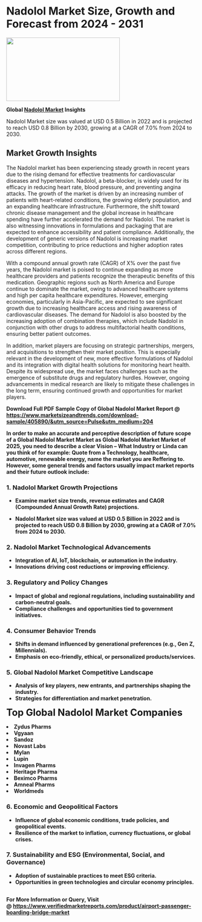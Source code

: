 <H1>Nadolol Market Size, Growth and Forecast from 2024 - 2031</H1><img class="aligncenter size-medium wp-image-584254" src="https://thirdeyenews.in/wp-content/uploads/2024/09/Global-Market-Research-300x168.jpeg" alt="" width="300" height="168" /><p><strong>Global&nbsp;<a href="https://www.marketsizeandtrends.com/download-sample/405890/&amp;utm_source=Pulse&amp;utm_medium=204">Nadolol Market</a> Insights</strong></p><p>Nadolol Market size was valued at USD 0.5 Billion in 2022 and is projected to reach USD 0.8 Billion by 2030, growing at a CAGR of 7.0% from 2024 to 2030.</p><p><h2>Market Growth Insights</h2> <p>The Nadolol market has been experiencing steady growth in recent years due to the rising demand for effective treatments for cardiovascular diseases and hypertension. Nadolol, a beta-blocker, is widely used for its efficacy in reducing heart rate, blood pressure, and preventing angina attacks. The growth of the market is driven by an increasing number of patients with heart-related conditions, the growing elderly population, and an expanding healthcare infrastructure. Furthermore, the shift toward chronic disease management and the global increase in healthcare spending have further accelerated the demand for Nadolol. The market is also witnessing innovations in formulations and packaging that are expected to enhance accessibility and patient compliance. Additionally, the development of generic versions of Nadolol is increasing market competition, contributing to price reductions and higher adoption rates across different regions.</p> <p><strong></strong></p> <p>With a compound annual growth rate (CAGR) of X% over the past five years, the Nadolol market is poised to continue expanding as more healthcare providers and patients recognize the therapeutic benefits of this medication. Geographic regions such as North America and Europe continue to dominate the market, owing to advanced healthcare systems and high per capita healthcare expenditures. However, emerging economies, particularly in Asia-Pacific, are expected to see significant growth due to increasing healthcare access and rising awareness of cardiovascular diseases. The demand for Nadolol is also boosted by the increasing adoption of combination therapies, which include Nadolol in conjunction with other drugs to address multifactorial health conditions, ensuring better patient outcomes.</p> <p>In addition, market players are focusing on strategic partnerships, mergers, and acquisitions to strengthen their market position. This is especially relevant in the development of new, more effective formulations of Nadolol and its integration with digital health solutions for monitoring heart health. Despite its widespread use, the market faces challenges such as the emergence of substitute drugs and regulatory hurdles. However, ongoing advancements in medical research are likely to mitigate these challenges in the long term, ensuring continued growth and opportunities for market players.</p> <p><strong></p><p><span class=""><strong>Download Full PDF Sample Copy of Global Nadolol Market Report</strong> @ <a href="https://www.marketsizeandtrends.com/download-sample/405890/&amp;utm_source=Pulse&amp;utm_medium=204" target="_blank">https://www.marketsizeandtrends.com/download-sample/405890/&amp;utm_source=Pulse&amp;utm_medium=204</a></span></p><p>In order to make an accurate and perceptive description of future scope of a Global&nbsp;Nadolol Market Market as Global&nbsp;Nadolol Market Market of 2025, you need to describe a clear Vision &ndash; What Industry or Linda can you think of for example: Quote from a Technology, healthcare, automotive, renewable energy, name the market you are Reffering to. However, some general trends and factors usually impact market reports and their future outlook include:</p><h3>1.&nbsp;<strong>Nadolol Market Growth Projections</strong></h3><ul><li>Examine market size trends, revenue estimates and CAGR (Compounded Annual Growth Rate) projections.</li><li><p>Nadolol Market size was valued at USD 0.5 Billion in 2022 and is projected to reach USD 0.8 Billion by 2030, growing at a CAGR of 7.0% from 2024 to 2030.</p></li></ul><h3>2.&nbsp;<strong>Nadolol Market Technological Advancements</strong></h3><ul><li>Integration of AI, IoT, blockchain, or automation in the industry.</li><li>Innovations driving cost reductions or improving efficiency.</li></ul><h3>3.&nbsp;<strong>Regulatory and Policy Changes</strong></h3><ul><li>Impact of global and regional regulations, including sustainability and carbon-neutral goals.</li><li>Compliance challenges and opportunities tied to government initiatives.</li></ul><h3>4.&nbsp;<strong>Consumer Behavior Trends</strong></h3><ul><li>Shifts in demand influenced by generational preferences (e.g., Gen Z, Millennials).</li><li>Emphasis on eco-friendly, ethical, or personalized products/services.</li></ul><h3>5.&nbsp;<strong>Global Nadolol Market Competitive Landscape</strong></h3><ul><li>Analysis of key players, new entrants, and partnerships shaping the industry.</li><li>Strategies for differentiation and market penetration.</li></ul><p data-pm-slice="1 1 []"><span style="color: inherit; font-family: inherit; font-size: 25px;">Top Global Nadolol Market Companies</span></p><div class="" data-test-id=""><p><li>Zydus Pharms</li><li> Vgyaan</li><li> Sandoz</li><li> Novast Labs</li><li> Mylan</li><li> Lupin</li><li> Invagen Pharms</li><li> Heritage Pharma</li><li> Beximco Pharms</li><li> Amneal Pharms</li><li> Worldmeds</li></p></div><h3>6.&nbsp;<strong>Economic and Geopolitical Factors</strong></h3><ul><li>Influence of global economic conditions, trade policies, and geopolitical events.</li><li>Resilience of the market to inflation, currency fluctuations, or global crises.</li></ul><h3>7.&nbsp;<strong>Sustainability and ESG (Environmental, Social, and Governance)</strong></h3><ul><li>Adoption of sustainable practices to meet ESG criteria.</li><li>Opportunities in green technologies and circular economy principles.</li></ul><h2><strong style="font-size: 14px;">For More Information or Query, Visit @&nbsp;</strong><a style="background-color: #ffffff; font-size: 14px;" href="https://www.marketsizeandtrends.com/report/nadolol-market/" target="_blank">https://www.verifiedmarketreports.com/product/airport-passenger-boarding-bridge-market</a></h2>
